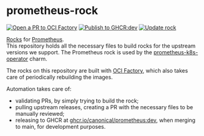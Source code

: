 # prometheus-rock

[![Open a PR to OCI Factory](https://github.com/canonical/prometheus-rock/actions/workflows/rock-release-oci-factory.yaml/badge.svg)](https://github.com/canonical/prometheus-rock/actions/workflows/rock-release-oci-factory.yaml)
[![Publish to GHCR:dev](https://github.com/canonical/prometheus-rock/actions/workflows/rock-release-dev.yaml/badge.svg)](https://github.com/canonical/prometheus-rock/actions/workflows/rock-release-dev.yaml)
[![Update rock](https://github.com/canonical/prometheus-rock/actions/workflows/rock-update.yaml/badge.svg)](https://github.com/canonical/prometheus-rock/actions/workflows/rock-update.yaml)

[Rocks](https://canonical-rockcraft.readthedocs-hosted.com/en/latest/) for [Prometheus](https://prometheus.io/).  
This repository holds all the necessary files to build rocks for the upstream versions we support. The Prometheus rock is used by the [prometheus-k8s-operator](https://github.com/canonical/prometheus-k8s-operator) charm.

The rocks on this repository are built with [OCI Factory](https://github.com/canonical/oci-factory/), which also takes care of periodically rebuilding the images.

Automation takes care of:
* validating PRs, by simply trying to build the rock;
* pulling upstream releases, creating a PR with the necessary files to be manually reviewed;
* releasing to GHCR at [ghcr.io/canonical/prometheus:dev](https://ghcr.io/canonical/prometheus:dev), when merging to main, for development purposes.

